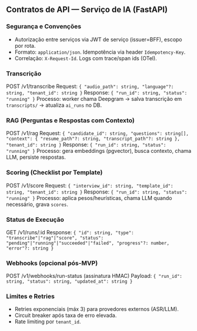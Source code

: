 ## Contratos de API — Serviço de IA (FastAPI)

### Segurança e Convenções
- Autorização entre serviços via JWT de serviço (issuer=BFF), escopo por rota.
- Formato: `application/json`. Idempotência via header `Idempotency-Key`.
- Correlação: `X-Request-Id`. Logs com trace/span ids (OTel).

### Transcrição
POST /v1/transcribe
Request: `{ "audio_path": string, "language"?: string, "tenant_id": string }`
Response: `{ "run_id": string, "status": "running" }`
Processo: worker chama Deepgram → salva transcrição em `transcripts/` → atualiza `ai_runs` no DB.

### RAG (Perguntas e Respostas com Contexto)
POST /v1/rag
Request: `{ "candidate_id": string, "questions": string[], "context": { "resume_path"?: string, "transcript_path"?: string }, "tenant_id": string }`
Response: `{ "run_id": string, "status": "running" }`
Processo: gera embeddings (pgvector), busca contexto, chama LLM, persiste respostas.

### Scoring (Checklist por Template)
POST /v1/score
Request: `{ "interview_id": string, "template_id": string, "tenant_id": string }`
Response: `{ "run_id": string, "status": "running" }`
Processo: aplica pesos/heurísticas, chama LLM quando necessário, grava `scores`.

### Status de Execução
GET /v1/runs/:id
Response: `{ "id": string, "type": "transcribe"|"rag"|"score", "status": "pending"|"running"|"succeeded"|"failed", "progress"?: number, "error"?: string }`

### Webhooks (opcional pós-MVP)
POST /v1/webhooks/run-status  (assinatura HMAC)
Payload: `{ "run_id": string, "status": string, "updated_at": string }`

### Limites e Retries
- Retries exponenciais (máx 3) para provedores externos (ASR/LLM).
- Circuit breaker após taxa de erro elevada.
- Rate limiting por `tenant_id`.


